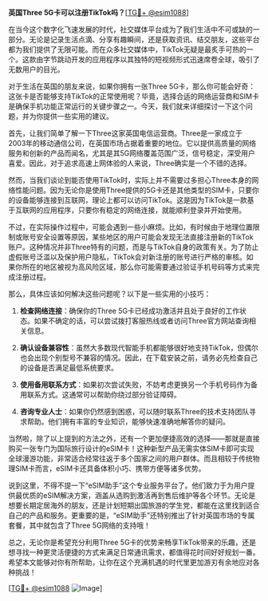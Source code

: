 **英国Three 5G卡可以注册TikTok吗？**[[TG💪+ @esim1088](https://t.me/s/esim1088)]

在当今这个数字化飞速发展的时代，社交媒体平台成为了我们生活中不可或缺的一部分。无论是记录生活点滴、分享有趣瞬间，还是获取资讯、结交朋友，这些平台都为我们提供了无限可能。而在众多社交媒体中，TikTok无疑是最炙手可热的一个。这款由字节跳动开发的应用程序以其独特的短视频形式迅速席卷全球，吸引了无数用户的目光。

对于生活在英国的朋友来说，如果你拥有一张Three 5G卡，那么你可能会好奇：这张卡是否能够支持TikTok的正常使用呢？毕竟，选择合适的网络运营商和SIM卡是确保手机功能正常运行的关键步骤之一。今天，我们就来详细探讨一下这个问题，并为你提供一些实用的建议。

首先，让我们简单了解一下Three这家英国电信运营商。Three是一家成立于2003年的移动通信公司，在英国市场占据着重要的地位。它以提供高质量的网络服务和创新的产品而闻名，尤其是其5G网络覆盖范围广泛，信号稳定，深受用户喜爱。因此，对于追求高速上网体验的人来说，Three确实是一个不错的选择。

然而，当我们谈论到能否使用TikTok时，实际上并不需要过多担心Three本身的网络性能问题。因为无论你是使用Three提供的5G卡还是其他类型的SIM卡，只要你的设备能够连接到互联网，理论上都可以访问TikTok。这是因为TikTok是一款基于互联网的应用程序，只要你有稳定的网络连接，就能顺利登录并开始使用。

不过，在实际操作过程中，可能会遇到一些小麻烦。比如，有时候由于地理位置限制或账号安全设置等原因，某些地区的用户可能会发现无法直接注册新的TikTok账户。这种情况并非Three特有的问题，而是与TikTok自身的政策有关。为了防止虚假账号泛滥以及保护用户隐私，TikTok会对新注册的账号进行严格的审核。如果你所在的地区被视为高风险区域，那么你可能需要通过验证手机号码等方式来完成注册过程。

那么，具体应该如何解决这些问题呢？以下是一些实用的小技巧：

1. **检查网络连接**：确保你的Three 5G卡已经成功激活并且处于良好的工作状态。如果不确定的话，可以尝试拨打客服热线或者访问Three官方网站查询相关信息。

2. **确认设备兼容性**：虽然大多数现代智能手机都能够很好地支持TikTok，但偶尔也会出现个别型号不兼容的情况。因此，在下载安装之前，请务必先检查自己的设备是否满足最低系统要求。

3. **使用备用联系方式**：如果初次尝试失败，不妨考虑更换另一个手机号码作为备用联系方式。这通常可以帮助你绕过部分验证障碍。

4. **咨询专业人士**：如果你仍然感到困惑，可以随时联系Three的技术支持团队寻求帮助。他们拥有丰富的专业知识，能够快速准确地解答你的疑问。

当然啦，除了以上提到的方法之外，还有一个更加便捷高效的选择——那就是直接购买一张专门为国际旅行设计的eSIM卡！这种新型产品无需实体SIM卡即可实现全球漫游功能，非常适合经常往返于多个国家之间的用户群体。而且相较于传统物理SIM卡而言，eSIM卡还具备体积小巧、携带方便等诸多优势。

说到这里，不得不提一下“eSIM助手”这个专业服务平台了。他们致力于为用户提供最优质的eSIM解决方案，涵盖从选购到激活再到售后维护等各个环节。无论是想要长期定居海外的朋友，还是计划短期出国旅游的学生党，都能在这里找到适合自己的产品和服务。更重要的是，“eSIM助手”还特别推出了针对英国市场的专属套餐，其中就包含了Three 5G网络的支持哦！

总之，无论你是希望充分利用Three 5G卡的优势来畅享TikTok带来的乐趣，还是想寻找一种更灵活便捷的方式来满足日常通讯需求，都值得花时间好好规划一番。希望本文能够对你有所帮助，让你在这个充满机遇的时代里更加游刃有余地应对各种挑战！

[[TG💪+ @esim1088](https://t.me/s/esim1088) ![Image](https://i.postimg.cc/4NQfJmqS/Snipaste-2025-05-13-00-14-12.png)]